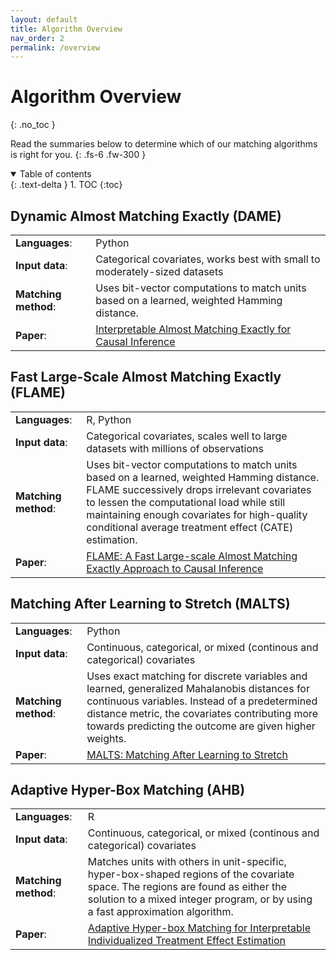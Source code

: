 ```yaml
---
layout: default
title: Algorithm Overview
nav_order: 2
permalink: /overview
---
```


# Algorithm Overview
{: .no_toc }

Read the summaries below to determine which of our matching algorithms is right for you.
{: .fs-6 .fw-300 }

<details open markdown="block">
  <summary>
    Table of contents
  </summary>
  {: .text-delta }
1. TOC
{:toc}
</details>

## Dynamic Almost Matching Exactly (DAME)

<table class="overview">
  <tr>
    <td><b>Languages</b>:</td> 
    <td>Python</td>
  </tr>
  <tr>
    <td><b>Input data</b>:</td>
    <td>Categorical covariates, works best with small to moderately-sized datasets</td>
  </tr>
  <tr>
    <td><b>Matching method</b>:</td>
    <td>Uses bit-vector computations to match units based on a learned, weighted Hamming 
    distance.</td>
  </tr>
  <tr>
    <td><b>Paper</b>:</td>
    <td>
      <a href="https://arxiv.org/abs/1806.06802">
      Interpretable Almost Matching Exactly for Causal Inference
      </a>
    </td>
  </tr>
</table>

## Fast Large-Scale Almost Matching Exactly (FLAME)

<table class="overview">
  <tr>
    <td><b>Languages</b>:</td> 
    <td>R, Python</td>
  </tr>
  <tr>
    <td><b>Input data</b>:</td>
    <td>Categorical covariates, scales well to large datasets with millions of observations</td>
  </tr>
  <tr>
    <td><b>Matching method</b>:</td>
    <td>Uses bit-vector computations to match units based on a learned, weighted Hamming distance. 
    FLAME successively drops irrelevant covariates to lessen the computational load while still 
    maintaining enough covariates for high-quality conditional average treatment effect (CATE) 
    estimation.</td>
  </tr>
  <tr>
    <td><b>Paper</b>:</td>
    <td>
      <a href="https://arxiv.org/abs/1707.06315">
      FLAME: A Fast Large-scale Almost Matching Exactly Approach to Causal Inference
      </a>
    </td>
  </tr>
</table>

## Matching After Learning to Stretch (MALTS)

<table class="overview">
  <tr>
    <td><b>Languages</b>:</td> 
    <td>Python</td>
  </tr>
  <tr>
    <td><b>Input data</b>:</td>
    <td>Continuous, categorical, or mixed (continous and categorical) covariates</td>
  </tr>
  <tr>
    <td><b>Matching method</b>:</td>
    <td>Uses exact matching for discrete variables and learned, generalized Mahalanobis distances 
    for continuous variables. Instead of a predetermined distance metric, the covariates 
    contributing more towards predicting the outcome are given higher weights.</td>
  </tr>
  <tr>
    <td><b>Paper</b>:</td>
    <td>
      <a href="https://arxiv.org/abs/1811.07415">
      MALTS: Matching After Learning to Stretch
      </a>
    </td>
  </tr>
</table>

## Adaptive Hyper-Box Matching (AHB)

<table class="overview">
  <tr>
    <td><b>Languages</b>:</td> 
    <td>R</td>
  </tr>
  <tr>
    <td><b>Input data</b>:</td>
    <td>Continuous, categorical, or mixed (continous and categorical) covariates</td>
  </tr>
  <tr>
    <td><b>Matching method</b>:</td>
    <td>Matches units with others in unit-specific, hyper-box-shaped regions of the covariate space. 
    The regions are found as either the solution to a mixed integer program, or by using a fast 
    approximation algorithm.</td>
  </tr>
  <tr>
    <td><b>Paper</b>:</td>
    <td>
      <a href="https://arxiv.org/abs/2003.01805">
      Adaptive Hyper-box Matching for Interpretable Individualized Treatment Effect Estimation
      </a>
    </td>
  </tr>
</table>
